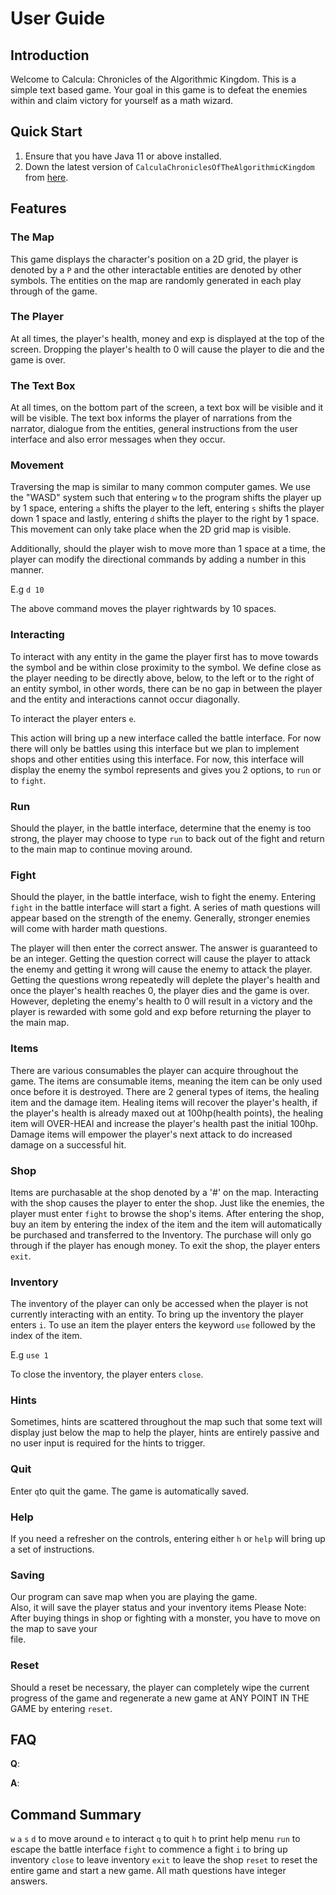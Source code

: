 # User Guide

## Introduction

Welcome to Calcula: Chronicles of the Algorithmic Kingdom. This is a simple text based
game. Your goal in this game is to defeat the enemies within and claim victory for yourself as a 
math wizard.

## Quick Start


1. Ensure that you have Java 11 or above installed.
1. Down the latest version of `CalculaChroniclesOfTheAlgorithmicKingdom` from [here](https://github.com/AY2324S2-CS2113-W12-3/tp/releases).

## Features 

### The Map
This game displays the character's position on a 2D grid, the player is denoted by a `P` 
and the other interactable entities are denoted by other symbols. The entities on the map are randomly generated in each
play through of the game.

### The Player
At all times, the player's health, money and exp is displayed at the top of the screen. Dropping the player's health 
to 0 will cause the player to die and the game is over. 

### The Text Box
At all times, on the bottom part of the screen, a text box will be visible and it will be visible. The text box informs
the player of narrations from the narrator, dialogue from the entities, general instructions from the user interface and
also error messages when they occur.

### Movement
Traversing the map is similar to many common computer games. We use the "WASD" system such that
entering `w` to the program shifts the player up by 1 space, entering `a` shifts the player to the left,
entering `s` shifts the player down 1 space and lastly, entering `d` shifts the player to the right by 1 space.
This movement can only take place when the 2D grid map is visible.

Additionally, should the player wish to move more than 1 space at a time, the player can modify the directional commands
by adding a number in this manner.

E.g `d 10`

The above command moves the player rightwards by 10 spaces.


### Interacting 

To interact with any entity in the game the player first has to move towards the symbol and be within close proximity
to the symbol. We define close as the player needing to be directly above, below, to the left or to the right of an
entity symbol, in other words, there can be no gap in between the player and the entity and interactions cannot occur
diagonally. 

To interact the player enters `e`. 

This action will bring up a new interface called the battle interface. For now there will only be battles using this 
interface but we plan to implement shops and other entities using this interface. For now, this interface will display 
the enemy the symbol represents and gives you 2 options, to `run` or to `fight`.

### Run 

Should the player, in the battle interface, determine that the enemy is too strong, the player may choose to type `run` 
to back out of the fight and return to the main map to continue moving around.

### Fight

Should the player, in the battle interface, wish to fight the enemy. Entering `fight` in the battle interface will 
start a fight. A series of math questions will appear based on the strength of the enemy. Generally, stronger enemies
will come with harder math questions. 

The player will then enter the correct answer. The answer is guaranteed to be an integer. Getting the question correct
will cause the player to attack the enemy and getting it wrong will cause the enemy to attack the player. Getting the 
questions wrong repeatedly will deplete the player's health and once the player's health reaches 0, the player dies and 
the game is over. However, depleting the enemy's health to 0 will result in a victory and the player is rewarded with 
some gold and exp before returning the player to the main map. 


### Items

There are various consumables the player can acquire throughout the game. The items are consumable items, meaning the
item can be only used once before it is destroyed. There are 2 general types of items, the healing item and the damage 
item. Healing items will recover the player's health, if the player's health is already maxed out at 
100hp(health points), the healing item will OVER-HEAl and increase the player's health past the initial 100hp. Damage
items will empower the player's next attack to do increased damage on a successful hit. 

### Shop

Items are purchasable at the shop denoted by a '#' on the map. Interacting with the shop causes the player to enter the
shop. Just like the enemies, the player must enter `fight` to browse the shop's items. After entering the shop, buy an 
item by entering the index of the item and the item will automatically be purchased and transferred to the Inventory.
The purchase will only go through if the player has enough money. To exit the shop, the player enters `exit`.

### Inventory

The inventory of the player can only be accessed when the player is not currently interacting with an entity. To bring
up the inventory the player enters `i`. To use an item the player enters the keyword `use` followed by the index of the 
item.

E.g `use 1`

To close the inventory, the player enters `close`.

### Hints

Sometimes, hints are scattered throughout the map such that some text will display just below the map to help the 
player, hints are entirely passive and no user input is required for the hints to trigger.

### Quit

Enter `q`to quit the game. The game is automatically saved.


### Help

If you need a refresher on the controls, entering either `h` or `help` will bring up a set of instructions.

### Saving

Our program can save map when you are playing the game.  
Also, it will save the player status and your inventory items
Please Note: After buying things in shop or fighting with a monster, you have to move on the map to save your  
file.

### Reset

Should a reset be necessary, the player can completely wipe the current progress of the game and regenerate a new game 
at ANY POINT IN THE GAME by entering `reset`.






## FAQ

**Q**: 

**A**: 

## Command Summary

`w` `a` `s` `d` to move around
`e` to interact
`q` to quit
`h` to print help menu
`run` to escape the battle interface
`fight` to commence a fight
`i` to bring up inventory
`close` to leave inventory
`exit` to leave the shop
`reset` to reset the entire game and start a new game.
 All math questions have integer answers.
